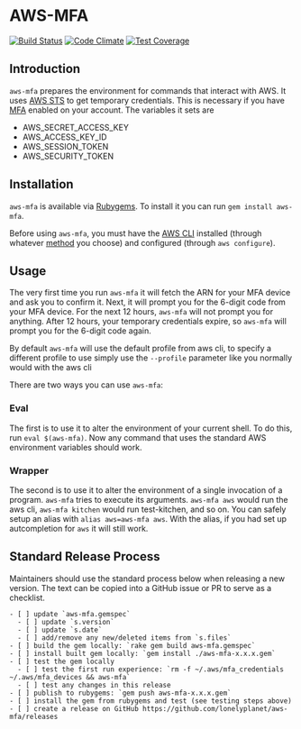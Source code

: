 # AWS-MFA

[![Build Status](https://travis-ci.org/lonelyplanet/aws-mfa.svg)](https://travis-ci.org/lonelyplanet/aws-mfa)
[![Code Climate](https://codeclimate.com/repos/542b7941e30ba06a6101ef2b/badges/25d9c28493f8b29398d0/gpa.svg)](https://codeclimate.com/repos/542b7941e30ba06a6101ef2b/feed)
[![Test Coverage](https://codeclimate.com/repos/542b7941e30ba06a6101ef2b/badges/25d9c28493f8b29398d0/coverage.svg)](https://codeclimate.com/repos/542b7941e30ba06a6101ef2b/feed)

## Introduction

`aws-mfa` prepares the environment for commands that interact with AWS. It uses [AWS STS](http://docs.aws.amazon.com/cli/latest/reference/sts/index.html) to get temporary credentials. This is necessary if you have [MFA](https://aws.amazon.com/iam/details/mfa/) enabled on your account. The variables it sets are 

* AWS_SECRET_ACCESS_KEY
* AWS_ACCESS_KEY_ID
* AWS_SESSION_TOKEN
* AWS_SECURITY_TOKEN

## Installation

`aws-mfa` is available via [Rubygems](https://rubygems.org/gems/aws-mfa). To install it you can run `gem install aws-mfa`.

Before using `aws-mfa`, you must have the [AWS CLI](https://aws.amazon.com/cli/) installed (through whatever [method](http://docs.aws.amazon.com/cli/latest/userguide/installing.html) you choose) and configured (through `aws configure`).

## Usage

The very first time you run `aws-mfa` it will fetch the ARN for your MFA device and ask you to confirm it. Next, it will prompt you for the 6-digit code from your MFA device. For the next 12 hours, `aws-mfa` will not prompt you for anything. After 12 hours, your temporary credentials expire, so `aws-mfa` will prompt you for the 6-digit code again.

By default `aws-mfa` will use the default profile from aws cli, to specify a different profile to use simply use the `--profile` parameter like you normally would with the aws cli

There are two ways you can use `aws-mfa`:

### Eval

The first is to use it to alter the environment of your current shell. To do this, run `eval $(aws-mfa)`. Now any command that uses the standard AWS environment variables should work.

### Wrapper

The second is to use it to alter the environment of a single invocation of a program. `aws-mfa` tries to execute its arguments. `aws-mfa aws` would run the aws cli, `aws-mfa kitchen` would run test-kitchen, and so on. You can safely setup an alias with `alias aws=aws-mfa aws`. With the alias, if you had set up autcompletion for `aws` it will still work.

## Standard Release Process

Maintainers should use the standard process below when releasing a new version. The text can be copied into a GitHub issue or PR to serve as a checklist.

```
- [ ] update `aws-mfa.gemspec`
  - [ ] update `s.version`
  - [ ] update `s.date`
  - [ ] add/remove any new/deleted items from `s.files`
- [ ] build the gem locally: `rake gem build aws-mfa.gemspec`
- [ ] install built gem locally: `gem install ./aws-mfa-x.x.x.gem`
- [ ] test the gem locally
  - [ ] test the first run experience: `rm -f ~/.aws/mfa_credentials ~/.aws/mfa_devices && aws-mfa`
  - [ ] test any changes in this release
- [ ] publish to rubygems: `gem push aws-mfa-x.x.x.gem`
- [ ] install the gem from rubygems and test (see testing steps above)
- [ ] create a release on GitHub https://github.com/lonelyplanet/aws-mfa/releases
```
